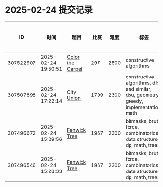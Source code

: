 # 2025-02-24 提交记录

 | ID | 时间 | 题目 | 比赛 | 难度 | 标签 | 结果 | 测试用例 | 运行时间 | 内存消耗 |
 |----|------|-----|-----|------|-----|------|---------|--------|----------|
 | 307522907 | 2025-02-24  19:50:51 | [Color the Carpet](https://codeforces.com/problemset/problem/297/D) | 297 | 2500 | constructive algorithms | COMPILATION_ERROR | 0 | 0ms | 0KB |
 | 307507898 | 2025-02-24  17:22:14 | [City Union](https://codeforces.com/problemset/problem/1799/E) | 1799 | 2300 | constructive algorithms, dfs and similar, dsu, geometry, greedy, implementation, math | OK | 69 | 77ms | 100KB |
 | 307496672 | 2025-02-24  15:29:56 | [Fenwick Tree](https://codeforces.com/problemset/problem/1967/C) | 1967 | 2300 | bitmasks, brute force, combinatorics, data structures, dp, math, trees | OK | 30 | 124ms | 3200KB |
 | 307496546 | 2025-02-24  15:28:33 | [Fenwick Tree](https://codeforces.com/problemset/problem/1967/C) | 1967 | 2300 | bitmasks, brute force, combinatorics, data structures, dp, math, trees | TIME_LIMIT_EXCEEDED | 3 | 3000ms | 3200KB |